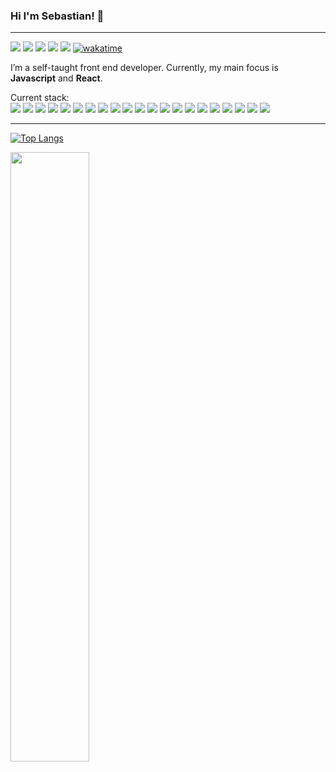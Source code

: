 ### Hi I'm Sebastian! 👋
<hr>

[<img src="https://img.shields.io/static/v1?logo=gmail&label&color=EA4335&message=sebastian.vuye&logoColor=white&logoWidth=20">](mailto:sebastian.vuye@gmail.com)
[<img src="https://img.shields.io/static/v1?logo=twitter&label&color=1DA1F2&message=@sebavuye&logoColor=white&logoWidth=20">](https://twitter.com/sebavuye)
[<img src="https://img.shields.io/static/v1?logo=linkedin&label&color=0A66C2&message=sebastianvuye&logoColor=white&logoWidth=20">](https://www.linkedin.com/in/sebastianvuye/)
[<img src="https://img.shields.io/static/v1?logo=instagram&label&color=E4405F&message=sebavuye&logoColor=white&logoWidth=20">](https://www.instagram.com/sebavuye/)
[<img src="https://img.shields.io/static/v1?logo=facebook&label&color=1877F2&message=sebavuye&logoColor=white&logoWidth=20">](https://www.facebook.com/sebavuye/)
[![wakatime](https://wakatime.com/badge/user/df0036c6-328a-4a39-be9b-e49417ed22a1.svg)](https://wakatime.com/@df0036c6-328a-4a39-be9b-e49417ed22a1)

I’m a self-taught front end developer. Currently, my main focus is **Javascript** and **React**.
<br/>

Current stack:
<br/>
<img src="https://img.shields.io/static/v1?logo=javascript&label&color=F7DF1E&message=JavaScript&logoColor=black&logoWidth=20">
<img src="https://img.shields.io/static/v1?logo=react&label&color=61DAFB&message=React&logoColor=black&logoWidth=20">
<img src="https://img.shields.io/static/v1?logo=next.js&label&color=000000&message=Next.js&logoColor=white&logoWidth=20">
<img src="https://img.shields.io/static/v1?logo=sass&label&color=CC6699&message=SCSS&logoColor=white&logoWidth=20">
<img src="https://img.shields.io/static/v1?logo=css3&label&color=1572B6&message=CSS&logoColor=white&logoWidth=20">
<img src="https://img.shields.io/static/v1?logo=html5&label&color=E34F26&message=HTML&logoColor=white&logoWidth=20">
<img src="https://img.shields.io/static/v1?logo=material-ui&label&color=0081CB&message=Material-UI&logoColor=white&logoWidth=20">
<img src="https://img.shields.io/static/v1?logo=styled-components&label&color=DB7093&message=styled-components&logoColor=white&logoWidth=20">
<img src="https://img.shields.io/static/v1?logo=chakra-ui&label&color=319795&message=Chakra-UI&logoColor=white&logoWidth=20">
<img src="https://img.shields.io/static/v1?logo=git&label&color=F05032&message=Git&logoColor=white&logoWidth=20">
<img src="https://img.shields.io/static/v1?logo=npm&label&color=CB3837&message=npm&logoColor=white&logoWidth=20">
<img src="https://img.shields.io/static/v1?logo=yarn&label&color=2C8EBB&message=yarn&logoColor=white&logoWidth=20">
<img src="https://img.shields.io/static/v1?logo=prettier&label&color=F7B93E&message=Prettier&logoColor=white&logoWidth=20">
<img src="https://img.shields.io/static/v1?logo=eslint&label&color=4B32C3&message=ESlint&logoColor=white&logoWidth=20">
<img src="https://img.shields.io/static/v1?logo=testing-library&label&color=E33332&message=Testing Library&logoColor=white&logoWidth=20">
<img src="https://img.shields.io/static/v1?logo=babel&label&color=F9DC3E&message=Babel&logoColor=black&logoWidth=20">
<img src="https://img.shields.io/static/v1?logo=storybook&label&color=FF4785&message=Storybook&logoColor=black&logoWidth=20">
<img src="https://img.shields.io/static/v1?logo=netlify&label&color=00C7B7&message=Netlify&logoColor=white&logoWidth=20">
<img src="https://img.shields.io/static/v1?logo=vercel&label&color=000000&message=Vercel&logoColor=white&logoWidth=20">
<img src="https://img.shields.io/static/v1?logo=github&label&color=181717&message=GitHub&logoColor=white&logoWidth=20">
<img src="https://img.shields.io/static/v1?logo=figma&label&color=F24E1E&message=Figma&logoColor=white&logoWidth=20">
<hr>

<!-- ![Anurag's GitHub stats](https://github-readme-stats.vercel.app/api?username=sebavuye&show_icons=true)
<br/> -->
[![Top Langs](https://github-readme-stats.vercel.app/api/top-langs/?username=sebavuye&layout=compact)](https://github.com/anuraghazra/github-readme-stats)

<a href="https://github.com/anuraghazra/github-readme-stats">
  <img align="center" style="width: 50%" src="https://github-readme-stats.vercel.app/api?username=sebavuye&show_icons=true" />
</a>

